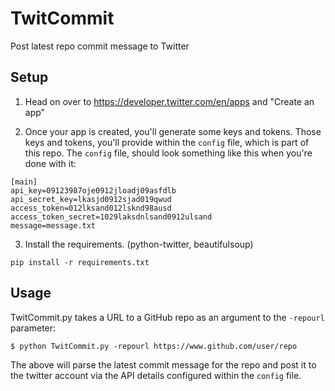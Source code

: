 # TwitCommit
Post latest repo commit message to Twitter

## Setup
1. Head on over to https://developer.twitter.com/en/apps and "Create an app"

2. Once your app is created, you'll generate some keys and tokens. Those keys and tokens, you'll provide within the ```config``` file, which is part of this repo. The ```config``` file, should look something like this when you're done with it:

```
[main]
api_key=09123987oje0912jloadj09asfdlb
api_secret_key=lkasjd0912sjad019qwud
access_token=012lksand012lsknd98ausd
access_token_secret=1029laksdnlsand0912ulsand
message=message.txt
```

3. Install the requirements. (python-twitter, beautifulsoup)

```
pip install -r requirements.txt
```

## Usage

TwitCommit.py takes a URL to a GitHub repo as an argument to the ```-repourl``` parameter:

```
$ python TwitCommit.py -repourl https://www.github.com/user/repo
```

The above will parse the latest commit message for the repo and post it to the twitter account via the API details configured within the ```config``` file.

